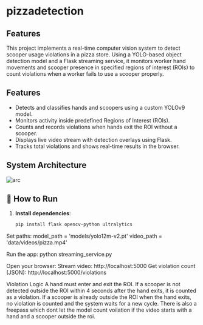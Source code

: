 # pizzadetection

## Features
This project implements a real-time computer vision system to detect scooper usage violations in a pizza store. Using a YOLO-based object detection model and a Flask streaming service, it monitors worker hand movements and scooper presence in specified regions of interest (ROIs) to count violations when a worker fails to use a scooper properly.

## Features
- Detects and classifies hands and scoopers using a custom YOLOv9 model.
- Monitors activity inside predefined Regions of Interest (ROIs).
- Counts and records violations when hands exit the ROI without a scooper.
- Displays live video stream with detection overlays using Flask.
- Tracks total violations and shows real-time results in the browser.

##  System Architecture

![arc](https://github.com/user-attachments/assets/729da144-2951-4203-876d-d0dd1676fe43)


## 🚀 How to Run

1. **Install dependencies**:
   ```bash
   pip install flask opencv-python ultralytics
Set paths:
model_path = 'models/yolo12m-v2.pt'
video_path = 'data/videos/pizza.mp4'

Run the app:
python streaming_service.py

Open your browser:
Stream video: http://localhost:5000
Get violation count (JSON): http://localhost:5000/violations

Violation Logic
A hand must enter and exit the ROI.
If a scooper is not detected outside the ROI within 4 seconds after the hand exits, it is counted as a violation.
If a scooper is already outside the ROI when the hand exits, no violation is counted and the system waits for a new cycle.
There is also a freepass which dont let the model count voilation if the video starts with a hand and a scooper outside the roi.
